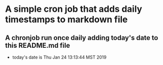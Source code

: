 A simple cron job that adds daily timestamps to markdown file
============================================================
## A chronjob run once daily adding today's date to this README.md file
* today's date is Thu Jan 24 13:13:44 MST 2019
